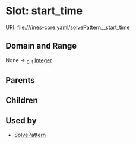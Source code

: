 
# Slot: start_time



URI: [file:///ines-core.yaml/solvePattern__start_time](file:///ines-core.yaml/solvePattern__start_time)


## Domain and Range

None &#8594;  <sub>0..1</sub> [Integer](types/Integer.md)

## Parents


## Children


## Used by

 * [SolvePattern](SolvePattern.md)
